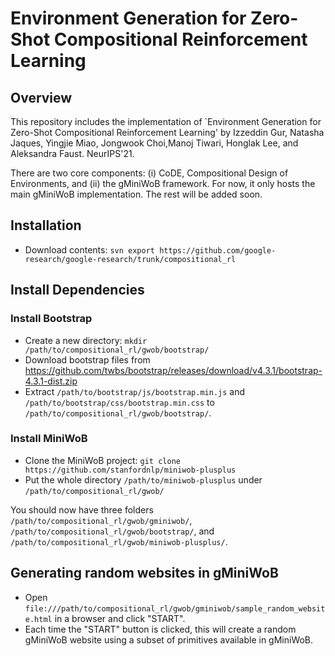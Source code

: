 # Environment Generation for Zero-Shot Compositional Reinforcement Learning

## Overview
This repository includes the implementation of `Environment Generation for Zero-Shot Compositional Reinforcement Learning' by Izzeddin Gur, Natasha Jaques, Yingjie Miao, Jongwook Choi,Manoj Tiwari, Honglak Lee, and Aleksandra Faust. NeurIPS'21.

There are two core components: (i) CoDE, Compositional Design of Environments, and (ii) the gMiniWoB framework.
For now, it only hosts the main gMiniWoB implementation. The rest will be added soon.

## Installation

* Download contents: ```svn export https://github.com/google-research/google-research/trunk/compositional_rl```

## Install Dependencies
### Install Bootstrap

* Create a new directory: ```mkdir /path/to/compositional_rl/gwob/bootstrap/```
* Download bootstrap files from https://github.com/twbs/bootstrap/releases/download/v4.3.1/bootstrap-4.3.1-dist.zip
* Extract ```/path/to/bootstrap/js/bootstrap.min.js``` and ```/path/to/bootstrap/css/bootstrap.min.css``` to ```/path/to/compositional_rl/gwob/bootstrap/```.

### Install MiniWoB

* Clone the MiniWoB project: ```git clone https://github.com/stanfordnlp/miniwob-plusplus```
* Put the whole directory ```/path/to/miniwob-plusplus``` under ```/path/to/compositional_rl/gwob/```

You should now have three folders ```/path/to/compositional_rl/gwob/gminiwob/```, ```/path/to/compositional_rl/gwob/bootstrap/```, and ```/path/to/compositional_rl/gwob/miniwob-plusplus/```.


## Generating random websites in gMiniWoB

* Open ```file:///path/to/compositional_rl/gwob/gminiwob/sample_random_website.html``` in a browser and click "START".
* Each time the "START" button is clicked, this will create a random gMiniWoB website using a subset of primitives available in gMiniWoB.
